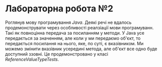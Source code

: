 # Лабораторна робота №2

Роглянув мову програмування *Java*.
Деякі речі не вдалось продемонструвати через особливості реалзіації мови програмуванн.
Такі як повноцінна передача за посиланням у методи. У Java усе передається за значенням,
але коли у ми передаємо об'єкт, то передається посилання на нього, яке, по суті, є вказівником.
Ми можемо змінити вказівник усередині метода, але об'єкт все одно буде доступний ззовні.
Це продемонстровано у класі *ReferenceValueTypeTests*.
 
